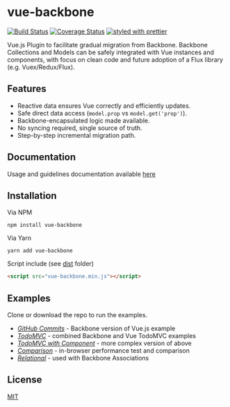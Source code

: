 # vue-backbone  

[![Build Status](https://travis-ci.org/mikeapr4/vue-backbone.png?branch=master)](https://travis-ci.org/mikeapr4/vue-backbone)
[![Coverage Status](https://coveralls.io/repos/github/mikeapr4/vue-backbone/badge.svg?branch=master)](https://coveralls.io/github/mikeapr4/vue-backbone)
[![styled with prettier](https://img.shields.io/badge/styled_with-prettier-ff69b4.svg)](https://github.com/prettier/prettier)

Vue.js Plugin to facilitate gradual migration from Backbone. Backbone Collections and Models can be safely integrated with Vue instances and components, with focus on clean code and future adoption of a Flux library (e.g. Vuex/Redux/Flux).

## Features

* Reactive data ensures Vue correctly and efficiently updates.
* Safe direct data access (`model.prop` vs `model.get('prop')`).
* Backbone-encapsulated logic made available.
* No syncing required, single source of truth.
* Step-by-step incremental migration path.

## Documentation

Usage and guidelines documentation available [here](https://mikeapr4.gitbooks.io/vue-backbone) 

## Installation

Via NPM

    npm install vue-backbone

Via Yarn

    yarn add vue-backbone

Script include (see [dist](https://github.com/mikeapr4/vue-backbone/tree/master/dist) folder)

```html
<script src="vue-backbone.min.js"></script>
```

## Examples

Clone or download the repo to run the examples.

* [*GitHub Commits*](https://github.com/mikeapr4/vue-backbone/tree/master/examples/github-commits.htm) - Backbone version of Vue.js example
* [*TodoMVC*](https://github.com/mikeapr4/vue-backbone/tree/master/examples/todomvc) - combined Backbone and Vue TodoMVC examples
* [*TodoMVC with Component*](https://github.com/mikeapr4/vue-backbone/tree/master/examples/todomvc-with-component) - more complex version of above
* [*Comparison*](https://github.com/mikeapr4/vue-backbone/tree/master/examples/comparison) - in-browser performance test and comparison
* [*Relational*](https://github.com/mikeapr4/vue-backbone/tree/master/examples/relational/backbone-associations.htm) - used with Backbone Associations


## License

[MIT](http://opensource.org/licenses/MIT)
